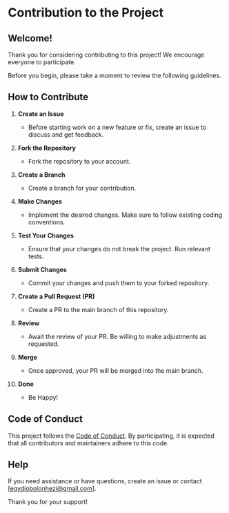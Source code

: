 # Contribution to the Project

## Welcome!

Thank you for considering contributing to this project! We encourage everyone to participate.

Before you begin, please take a moment to review the following guidelines.

## How to Contribute

1. **Create an Issue**
    - Before starting work on a new feature or fix, create an issue to discuss and get feedback.

2. **Fork the Repository**
    - Fork the repository to your account.

3. **Create a Branch**
    - Create a branch for your contribution.

4. **Make Changes**
    - Implement the desired changes. Make sure to follow existing coding conventions.

5. **Test Your Changes**
    - Ensure that your changes do not break the project. Run relevant tests.

6. **Submit Changes**
    - Commit your changes and push them to your forked repository.

7. **Create a Pull Request (PR)**
    - Create a PR to the main branch of this repository.

8. **Review**
    - Await the review of your PR. Be willing to make adjustments as requested.

9. **Merge**
    - Once approved, your PR will be merged into the main branch.

10. **Done**
    - Be Happy!

## Code of Conduct

This project follows the [Code of Conduct](https://github.com/EgydioBNeto/conventional-commits-generator/blob/main/.github/CODE_OF_CONDUCT.md). By participating, it is expected that all contributors and maintainers adhere to this code.

## Help

If you need assistance or have questions, create an issue or contact [egydiobolonhezi@gmail.com].

Thank you for your support!
